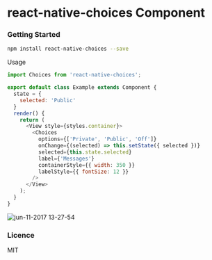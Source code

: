 # react-native-choices Component
### Getting Started
```sh
npm install react-native-choices --save
```

Usage
```javascript
import Choices from 'react-native-choices';

export default class Example extends Component {
  state = {
    selected: 'Public'
  }
  render() {
    return (
      <View style={styles.container}>
        <Choices
          options={['Private', 'Public', 'Off']}
          onChange={(selected) => this.setState({ selected })}
          selected={this.state.selected}
          label={'Messages'}
          containerStyle={{ width: 350 }}
          labelStyle={{ fontSize: 12 }}
        />
      </View>
    );
  }
}
```

![jun-11-2017 13-27-54](https://user-images.githubusercontent.com/13334788/27010212-2d0d0d94-4eb0-11e7-98ee-8e928abd714d.gif)

### Licence
MIT
